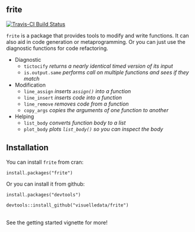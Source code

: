 frite
-----

[![Travis-CI Build
Status](https://travis-ci.org/visuelledata/frite.svg?branch=master)](https://travis-ci.org/visuelledata/frite)

`frite` is a package that provides tools to modify and write functions.
It can also aid in code generation or metaprogramming. Or you can just
use the diagnostic functions for code refactoring.

-   Diagnostic <br>
    -   `tictocify` *returns a nearly identical timed version of its
        input* <br>
    -   `is.output.same` *performs call on multiple functions and sees
        if they match*
-   Modification <br>
    -   `line_assign` *inserts `assign()` into a function* <br>
    -   `line_insert` *inserts code into a function* <br>
    -   `line_remove` *removes code from a function* <br>
    -   `copy_args` *copies the arguments of one function to another*
-   Helping <br>
    -   `list_body` *converts function body to a list* <br>
    -   `plot_body` *plots `list_body()` so you can inspect the body*

Installation
------------

You can install `frite` from cran:

`install.packages("frite")`

Or you can install it from github:

`install.packages("devtools")`

`devtools::install_github("visuelledata/frite")`

<br> See the getting started vignette for more!
